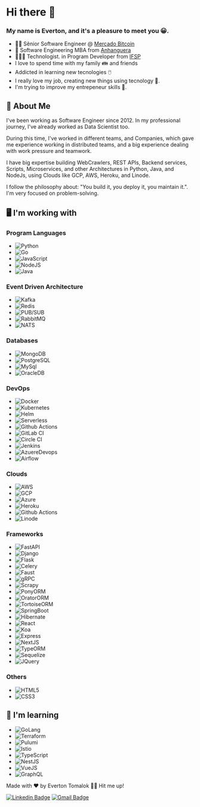 # Hi there 👋
### My name is Everton, and it's a pleasure to meet you :grinning:.

- 👨‍💻 Sênior Software Engineer @ <a href="https://mercadobitcoin.com.br/">Mercado Bitcoin</a>
- 📜 Software Engineering MBA from <a href="https://www.anhanguera.com.br/">Anhanguera</a>
- 👨🏻‍🎓 Technologist. in Program Developer from <a href="https://www.ifsp.edu.br/">IFSP</a>
- I love to spend time with my family :family: and friends 
- Addicted in learning new tecnologies :computer_mouse:
- I really love my job, creating new things using tecnology :minidisc:.
- I'm trying to improve my entrepeneur skills :office:.

## :adult: About Me

I've been working as Software Engineer since 2012. In my professional journey, I've already worked as Data Scientist too.

During this time, I've worked in different teams, and Companies, which gave me experience working in distributed teams, and a big experience dealing with work pressure and teamwork.

I have big expertise building WebCrawlers, REST APIs, Backend services, Scripts, Microservices, and other Architectures in Python, Java, and NodeJs, using Clouds like GCP, AWS, Heroku, and Linode.

I follow the philosophy about: "You build it, you deploy it, you maintain it.". I'm very focused on problem-solving.

## :desktop_computer: I'm working with

### Program Languages
 - ![Python](https://img.shields.io/static/v1?label=&message=Python&color=yellow)
 - ![Go](https://img.shields.io/static/v1?label=&message=Go&color=blue)
 - ![JavaScript](https://img.shields.io/static/v1?label=&message=JavaScript&color=orange)
 - ![NodeJS](https://img.shields.io/static/v1?label=&message=NodeJS&color=brightgreen)
 - ![Java](https://img.shields.io/static/v1?label=&message=Java&color=red)
 
### Event Driven Architecture
 - ![Kafka](https://img.shields.io/static/v1?label=&message=Kafka&color=Orange)
 - ![Redis](https://img.shields.io/static/v1?label=&message=Redis&color=khaki)
 - ![PUB/SUB](https://img.shields.io/static/v1?label=&message=PubSub&color=red)
 - ![RabbitMQ](https://img.shields.io/static/v1?label=&message=RabbitMQ&color=green)
 - ![NATS](https://img.shields.io/static/v1?label=&message=NATS&color=blue)

### Databases
 - ![MongoDB](https://img.shields.io/static/v1?label=&message=MongoDB&color=green)
 - ![PostgreSQL](https://img.shields.io/static/v1?label=&message=PostgreSQL&color=blue)
 - ![MySql](https://img.shields.io/static/v1?label=&message=MySQL&color=orange)
 - ![OracleDB](https://img.shields.io/static/v1?label=&message=OracleDB&color=red)

### DevOps
 - ![Docker](https://img.shields.io/badge/-Docker-blue)
 - ![Kubernetes](https://img.shields.io/badge/-Kubernetes-green)
 - ![Helm](https://img.shields.io/badge/-Helm-green)
 - ![Serverless](https://img.shields.io/badge/-Serverless-yellow)
 - ![Github Actions](https://img.shields.io/badge/-Github_Actions-orange)
 - ![GitLab CI](https://img.shields.io/badge/-GitLab_CI-gray)
 - ![Circle CI](https://img.shields.io/badge/-CircleCI-green)
 - ![Jenkins](https://img.shields.io/badge/-Jenkins-red)
 - ![AzuereDevops](https://img.shields.io/badge/-AzureDevops-maroon)
 - ![Airflow](https://img.shields.io/badge/-Airflow-khaki)
 
### Clouds

 - ![AWS](https://img.shields.io/static/v1?label=&message=AWS&color=orange)
 - ![GCP](https://img.shields.io/static/v1?label=&message=GCP&color=red)
 - ![Azure](https://img.shields.io/static/v1?label=&message=Azure&color=blue)
 - ![Heroku](https://img.shields.io/static/v1?label=&message=Heroku&color=royalblue)
 - ![Github Actions](https://img.shields.io/badge/-Digital_Ocean-dodgerblue)
 - ![Linode](https://img.shields.io/static/v1?label=&message=Linode&color=green)

### Frameworks
 - ![FastAPI](https://img.shields.io/badge/-FastAPI-blue)
 - ![Django](https://img.shields.io/badge/-Django-green)
 - ![Flask](https://img.shields.io/badge/-Flask-yellow)
 - ![Celery](https://img.shields.io/badge/-Celery-green)
 - ![Faust](https://img.shields.io/badge/-Flask-red)
 - ![gRPC](https://img.shields.io/badge/-gRPC-green)
 - ![Scrapy](https://img.shields.io/badge/-Scrapy-khaki)
 - ![PonyORM](https://img.shields.io/badge/-PonyORM-darkred)
 - ![OratorORM](https://img.shields.io/badge/-OratorORM-gold)
 - ![TortoiseORM](https://img.shields.io/badge/-TortoiseORM-yellowgreen)
 - ![SpringBoot](https://img.shields.io/badge/-SpringBoot-blue)
 - ![Hibernate](https://img.shields.io/badge/-Hibernate-blue)
 - ![React](https://img.shields.io/badge/-React-ff69b4)
 - ![Koa](https://img.shields.io/badge/-Koa-blueviolet)
 - ![Express](https://img.shields.io/badge/-Express-yellow)
 - ![NextJS](https://img.shields.io/badge/-NextJS-blue)
 - ![TypeORM](https://img.shields.io/badge/-TypeORM%20-red)
 - ![Sequelize](https://img.shields.io/badge/-Sequelize%20-gray)
 - ![JQuery](https://img.shields.io/badge/-JQuery-blue)

### Others

 - ![HTML5](https://img.shields.io/static/v1?label=&message=HTML5&color=red) 
 - ![CSS3](https://img.shields.io/static/v1?label=&message=CSS3&color=blue)

## :open_book: I'm learning
 - ![GoLang](https://img.shields.io/badge/-GoLang-blue)
 - ![Terraform](https://img.shields.io/badge/-Terraform-green)
 - ![Pulumi](https://img.shields.io/badge/-Pulumi-coral)
 - ![Istio](https://img.shields.io/badge/-Istio-green)
 - ![TypeScript](https://img.shields.io/badge/-TypeScript-red)
 - ![NestJS](https://img.shields.io/badge/-NestJS-green)
 - ![VueJS](https://img.shields.io/badge/-VueJS-darkred)
 - ![GraphQL](https://img.shields.io/badge/-GraphQL-yellowgreen)

Made with ❤️ by Everton Tomalok 👋🏽 Hit me up!

 [![Linkedin Badge](https://img.shields.io/badge/-Everton_Tomalok-blue?style=flat-square&logo=Linkedin&logoColor=white&link=https://www.linkedin.com/in/evertontomalok/)](https://www.linkedin.com/in/evertontomalok/) 
[![Gmail Badge](https://img.shields.io/badge/-evertontomalok123@gmail.com-c14438?style=flat-square&logo=Gmail&logoColor=white&link=mailto:everton.tomalok123@gmail.com)](mailto:evertontomalok123@gmail.com)
